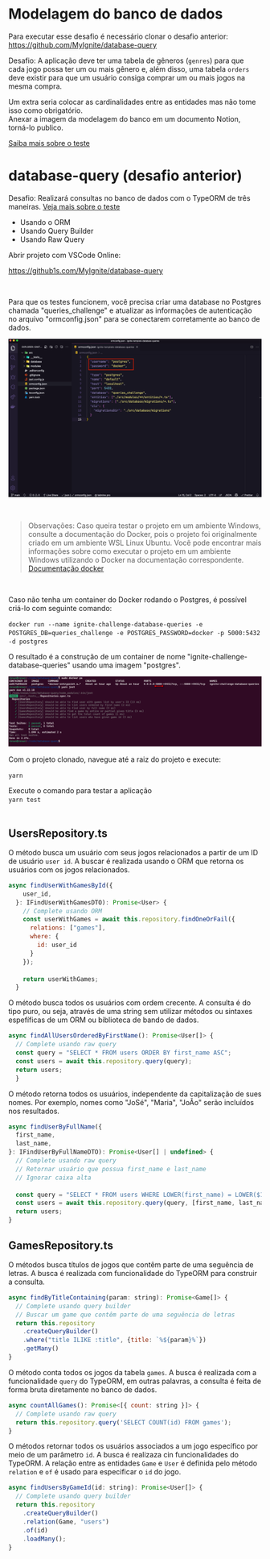 # Modelagem do banco de dados

Para executar esse desafio é necessário clonar o desafio anterior: https://github.com/MyIgnite/database-query

Desafio: A aplicação deve ter uma tabela de gêneros (`genres`) para que cada jogo possa ter um ou mais gênero e, além disso, uma tabela `orders` deve existir para que um usuário consiga comprar um ou mais jogos na mesma compra.

Um extra seria colocar as cardinalidades entre as entidades mas não tome isso como obrigatório. </br>
Anexar a imagem da modelagem do banco em um documento Notion, torná-lo publico.

[Saiba mais sobre o teste](https://renanmms.notion.site/Desafio-02-Modelagem-do-banco-de-dados-a7e2677a0b2c42dda1dcd813da4c04c1)


# database-query (desafio anterior)
Desafio: Realizará consultas no banco de dados com o TypeORM de três maneiras.
[Veja mais sobre o teste](https://renanmms.notion.site/Desafio-01-Database-Queries-46f62b51020742ddbbb18945e6f7a6c4)

- Usando o ORM
- Usando Query Builder
- Usando Raw Query

Abrir projeto com VSCode Online:

https://github1s.com/MyIgnite/database-query

<br/>

Para que os testes funcionem, você precisa criar uma database no Postgres chamada "queries_challenge" e atualizar as informações de autenticação no arquivo "ormconfig.json" para se conectarem corretamente ao banco de dados.

![ormconfig.json](/image.png "ormconfig.json")

<br/>

> Observações: Caso queira testar o projeto em um ambiente Windows, consulte a documentação do Docker, pois o projeto foi originalmente criado em um ambiente WSL Linux Ubuntu. Você pode encontrar mais informações sobre como executar o projeto em um ambiente Windows utilizando o Docker na documentação correspondente. [Documentação docker](https://docs.docker.com/) 

<br/>

Caso não tenha um container do Docker rodando o Postgres, é possível criá-lo com seguinte comando:

`docker run --name ignite-challenge-database-queries -e POSTGRES_DB=queries_challenge -e POSTGRES_PASSWORD=docker -p 5000:5432 -d postgres`

O resultado é a construção de um container de nome "ignite-challenge-database-queries" usando uma imagem "postgres".

![ormconfig.json](/terminal.png "ormconfig.json")

Com o projeto clonado, navegue até a raiz do projeto e execute:</br>

`yarn` </br>

Execute o comando para testar a aplicação </br>
`yarn test` </br> </br>


## UsersRepository.ts

O método busca um usuário com seus jogos relacionados a partir de um ID de usuário `user id`. A buscar é realizada usando o ORM que retorna os usuários com os jogos relacionados. 

```js
async findUserWithGamesById({
    user_id,
  }: IFindUserWithGamesDTO): Promise<User> {
    // Complete usando ORM
    const userWithGames = await this.repository.findOneOrFail({
      relations: ["games"],
      where: {
        id: user_id
      }
    });

    return userWithGames;
  }
```

O método busca todos os usuários com ordem crecente.
A consulta é do tipo puro, ou seja, através de uma string sem utilizar métodos ou sintaxes espefíficas de um ORM ou biblioteca de bando de dados.

```js
async findAllUsersOrderedByFirstName(): Promise<User[]> {
  // Complete usando raw query
  const query = "SELECT * FROM users ORDER BY first_name ASC";
  const users = await this.repository.query(query);
  return users;
  }
```

O método retorna todos os usuários, independente da capitalização de sues nomes.
Por exemplo, nomes como "JoSé", "Maria", "JoÃo" serão incluídos nos resultados.

```js
async findUserByFullName({
  first_name,
  last_name,
}: IFindUserByFullNameDTO): Promise<User[] | undefined> {
  // Complete usando raw query
  // Retornar usuário que possua first_name e last_name
  // Ignorar caixa alta

  const query = "SELECT * FROM users WHERE LOWER(first_name) = LOWER($1) AND LOWER(last_name) = LOWER($2)";
  const users = await this.repository.query(query, [first_name, last_name])
  return users; 
}
```

## GamesRepository.ts

O métodos busca títulos de jogos que contêm parte de uma seguência de letras.
A busca é realizada com funcionalidade do TypeORM para construir a consulta.

```js
async findByTitleContaining(param: string): Promise<Game[]> {
  // Complete usando query builder
  // Buscar um game que contêm parte de uma seguência de letras
  return this.repository
    .createQueryBuilder()
    .where("title ILIKE :title", {title: `%${param}%`})
    .getMany()
}
```

O método conta todos os jogos da tabela `games`.
A busca é realizada com a funcionalidade `query` do TypeORM, em outras palavras, a consulta é feita de forma bruta diretamente no banco de dados.

```js
async countAllGames(): Promise<[{ count: string }]> {
  // Complete usando raw query
  return this.repository.query('SELECT COUNT(id) FROM games'); 
}
```

O métodos retornar todos os usuários associados a um jogo específico por meio de um parâmetro `id`.
A busca é realizaza cin funcionalidades do TypeORM. A relação entre as entidades `Game` e `User` é definida pelo método `relation` e `of` é usado para especificar o `id` do jogo.

```js
async findUsersByGameId(id: string): Promise<User[]> {
  // Complete usando query builder
  return this.repository
    .createQueryBuilder()
    .relation(Game, "users")
    .of(id)
    .loadMany();
}
```
